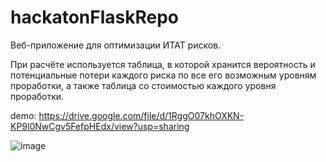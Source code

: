 # hackatonFlaskRepo

Веб-приложение для оптимизации ИТАТ рисков.

При расчёте используется таблица, в которой хранится вероятность и потенциальные потери каждого риска по все его возможным уровням проработки, а также таблица со стоимостью каждого уровня проработки.

demo: https://drive.google.com/file/d/1RggO07khOXKN-KP9l0NwCgv5FefpHEdx/view?usp=sharing

![image](https://user-images.githubusercontent.com/9781520/135237385-f4a36796-c78d-4dee-af01-e651a1fa34e0.png)

